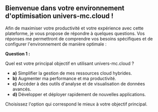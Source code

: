 ## Bienvenue dans votre environnement d'optimisation univers-mc.cloud !

Afin de maximiser votre productivité et votre expérience avec cette plateforme, je vous propose de répondre à quelques questions. Vos réponses me permettront de comprendre vos besoins spécifiques et de configurer l'environnement de manière optimale :

**Question 1 :**

Quel est votre principal objectif en utilisant univers-mc.cloud ? 

* **a)** Simplifier la gestion de mes ressources cloud hybrides.
* **b)** Augmenter ma performance et ma productivité.
* **c)** Accéder à des outils d'analyse et de visualisation de données avancés.
* **d)**  Développer et déployer rapidement de nouvelles applications. 

Choisissez l'option qui correspond le mieux à votre objectif principal. 



